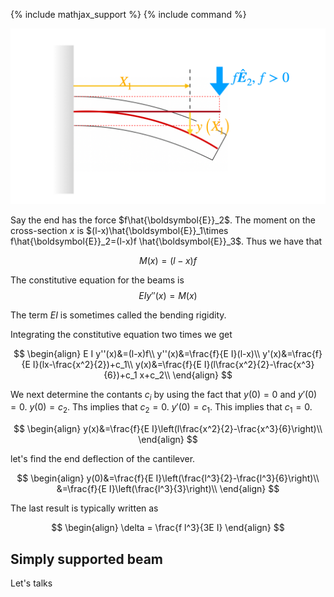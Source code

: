 {% include mathjax_support %}
{% include command %}

![](2021-11-27-17-09-10.png)

Say the end has the force $f\hat{\boldsymbol{E}}_2$. The moment on the cross-section $x$ is $(l-x)\hat{\boldsymbol{E}}_1\times f\hat{\boldsymbol{E}}_2=(l-x)f \hat{\boldsymbol{E}}_3$. Thus we have that 

$$
\begin{equation}
M(x)=(l-x)f
\end{equation}
$$

The constitutive equation for the beams is 
$$
\begin{equation}
E I y''(x)=M(x)
\end{equation}
$$

The term $E I$ is sometimes called the bending rigidity.


Integrating the constitutive equation two times we get 

$$
\begin{align}
E I y''(x)&=(l-x)f\\
y''(x)&=\frac{f}{E I}(l-x)\\
y'(x)&=\frac{f}{E I}(lx-\frac{x^2}{2})+c_1\\
y(x)&=\frac{f}{E I}(l\frac{x^2}{2}-\frac{x^3}{6})+c_1 x+c_2\\
\end{align}
$$

We next determine the contants $c_i$ by using the fact that $y(0)=0$ and $y'(0)=0$.
$y(0)=c_2$. Ths implies that $c_2=0$. $y'(0)=c_1$. This implies that $c_1=0$. 


$$
\begin{align}
y(x)&=\frac{f}{E I}\left(l\frac{x^2}{2}-\frac{x^3}{6}\right)\\
\end{align}
$$

let's find the end deflection of the cantilever.  

$$
\begin{align}
y(0)&=\frac{f}{E I}\left(\frac{l^3}{2}-\frac{l^3}{6}\right)\\
&=\frac{f}{E I}\left(\frac{l^3}{3}\right)\\
\end{align}
$$

The last result is typically written as 

$$
\begin{align}
\delta = \frac{f l^3}{3E I}
\end{align}
$$

## Simply supported beam 

Let's talks 
